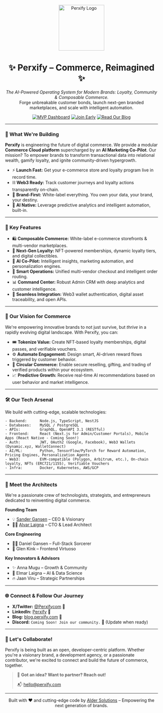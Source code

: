 <p align="center">
  <img src="https://office.perxify.com/perxify_logo.jpg" alt="Perxify Logo" width="150"/>
</p>

<h1 align="center">
  ✨ Perxify – Commerce, Reimagined ✨
</h1>

<p align="center">
  <em>The AI-Powered Operating System for Modern Brands: Loyalty, Community & Composable Commerce.</em><br>
  Forge unbreakable customer bonds, launch next-gen branded marketplaces, and scale with intelligent automation.
</p>

<p align="center">
  <a href="https://office.perxify.com/admin/dashboard"><img src="https://img.shields.io/badge/MVP%20Dashboard-Live-brightgreen?style=for-the-badge" alt="MVP Dashboard"></a>
  <a href="https://join.perxify.com"><img src="https://img.shields.io/badge/Early%20Access-Join%20Now-blueviolet?style=for-the-badge" alt="Join Early"></a>
  <a href="https://blog.perxify.com"><img src="https://img.shields.io/badge/Our%20Insights-Blog-informational?style=for-the-badge" alt="Read Our Blog"></a>
</p>

---

### 🚀 What We're Building

**Perxify** is engineering the future of digital commerce. We provide a modular **Commerce Cloud platform** supercharged by an **AI Marketing Co-Pilot**. Our mission? To empower brands to transform transactional data into relational wealth, gamify loyalty, and ignite community-driven hypergrowth.

- ⚡ **Launch Fast:** Get your e-commerce store and loyalty program live in record time.
- ⛓️ **Web3 Ready:** Track customer journeys and loyalty actions transparently on-chain.
- 🎨 **Brand-First:** White-label everything. You own your data, your brand, your destiny.
- 🧠 **AI Native:** Leverage predictive analytics and intelligent automation, built-in.

---

### 🔑 Key Features

- 🛍️ **Composable Commerce:** White-label e-commerce storefronts & multi-vendor marketplaces.
- 🎁 **Next-Gen Loyalty:** NFT-powered memberships, dynamic loyalty tiers, and digital collectibles.
- 🤖 **AI Co-Pilot:** Intelligent insights, marketing automation, and personalization engines.
- 🛒 **Smart Operations:** Unified multi-vendor checkout and intelligent order routing.
- 📊 **Command Center:** Robust Admin CRM with deep analytics and customer intelligence.
- 🔗 **Seamless Integration:** Web3 wallet authentication, digital asset traceability, and open APIs.

---

### 🔮 Our Vision for Commerce

We're empowering innovative brands to not just survive, but *thrive* in a rapidly evolving digital landscape. With Perxify, you can:

- 🎟️ **Tokenize Value:** Create NFT-based loyalty memberships, digital passes, and verifiable vouchers.
- ⚙️ **Automate Engagement:** Design smart, AI-driven reward flows triggered by customer behavior.
- 🔄 **Circular Commerce:** Enable secure reselling, gifting, and trading of verified products within your ecosystem.
- 📈 **Predictive Growth:** Receive real-time AI recommendations based on user behavior and market intelligence.

---

### 🛠️ Our Tech Arsenal

We build with cutting-edge, scalable technologies:

```
- Backend:      Node.js, TypeScript, NestJS
- Databases:    MySQL / PostgreSQL
- APIs:         GraphQL, OpenAPI 3.1 (RESTful)
- Frontend:     React (Next.js for Admin/Customer Portals), Mobile Apps (React Native - Coming Soon!)
- Auth:         JWT, OAuth2 (Google, Facebook), Web3 Wallets (Dynamic.xyz, WalletConnect)
- AI/ML:        Python, TensorFlow/PyTorch for Reward Automation, Pricing Engines, Personalization Agents
- Web3:         EVM-compatible (Polygon, Arbitrum, etc.), On-chain loyalty, NFTs (ERC721/1155), Verifiable Vouchers
- Infra:        Docker, Kubernetes, AWS/GCP
```

---

### 👥 Meet the Architects

We're a passionate crew of technologists, strategists, and entrepreneurs dedicated to reinventing digital commerce.

**Founding Team**
- 💡 [Sander Gansen](https://www.linkedin.com/in/sandergansen/) – CEO & Visionary
- 👨‍💻 [Alvar Laigna](https://github.com/alvarlaigna) – CTO & Lead Architect

**Core Engineering**
- 🧙‍♂️ Daniel Gansen – Full-Stack Sorcerer
- 🚀 Glen Kink – Frontend Virtuoso

**Key Innovators & Advisors**
- ✨ Anna Mugu – Growth & Community
- 🧠 Elmar Laigna – AI & Data Science
- 🔥 Jaan Viru – Strategic Partnerships

---

### 🌐 Connect & Follow Our Journey

- **X/Twitter:** [@Perxifycom](https://x.com/Perxifycom) 🚀
- **LinkedIn:** [Perxify](https://www.linkedin.com/company/perxify) 💼
- **Blog:** [blog.perxify.com](https://blog.perxify.com) 📖
- **Discord:** `Coming Soon! Join our community.` 💬 (Update when ready)

---

### 🤝 Let's Collaborate!

Perxify is being built as an open, developer-centric platform. Whether you're a visionary brand, a development agency, or a passionate contributor, we're excited to connect and build the future of commerce, together.

> 🚀 **Got an idea? Want to partner? Reach out!**
>
> 📬 [hello@perxify.com](mailto:hello@perxify.com)

---

<p align="center">
  Built with ❤️ and cutting-edge code by <a href="https://aldersolutions.xyz">Alder Solutions</a> –
  Empowering the next generation of brands.
</p>
